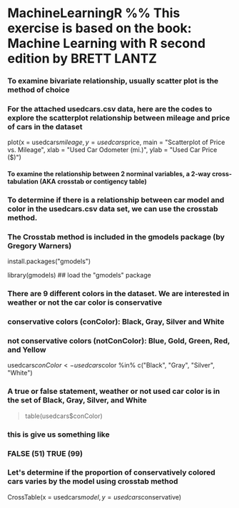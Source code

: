 # MachineLearningR %% This exercise is based on the book: Machine Learning with R second edition by BRETT LANTZ
### To examine bivariate relationship, usually scatter plot is the method of choice
### For the attached usedcars.csv data, here are the codes to explore the scatterplot relationship between mileage and price of cars in the dataset


plot(x = usedcars$mileage, y = usedcars$price,
 main = "Scatterplot of Price vs. Mileage",
 xlab = "Used Car Odometer (mi.)",
 ylab = "Used Car Price ($)")
 
 #### To examine the relationship between 2 norminal variables, a 2-way cross-tabulation (AKA crosstab or contigency table)
 
 ### To determine if there is a relationship between car model and color in the usedcars.csv data set, we can use the crosstab method.
 ### The Crosstab method is included in the gmodels package (by Gregory Warners)
 
 install.packages("gmodels")
 
 library(gmodels) ## load the "gmodels" package
 
 ### There are 9 different colors in the dataset. We are interested in weather or not the car color is conservative
 ### conservative colors (conColor): Black, Gray, Silver and White
 ### not conservative colors (notConColor): Blue, Gold, Green, Red, and Yellow
  
 usedcars$conColor <-  usedcars$color %in% c("Black", "Gray", "Silver", "White") 
 ### A true or false statement, weather or not used car color is in the set of Black, Gray, Silver, and White
 
 > table(usedcars$conColor)
 
 ### this is give us something like 
 ### FALSE (51) TRUE (99)
 
 
 ### Let's determine if the proportion of conservatively colored cars varies by the model using crosstab method
 
 CrossTable(x = usedcars$model, y = usedcars$conservative)
 

 
 
 
 
 
